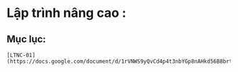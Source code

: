 # Lập trình nâng cao :
## Mục lục:
    [LTNC-01](https://docs.google.com/document/d/1rVNWS9yQvCd4p4t3nbYGp8nAHkd56B8brtiEVAepU78/edit)
